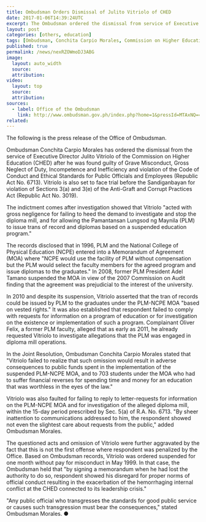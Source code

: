 ```yaml
---
title: Ombudsman Orders Dismissal of Julito Vitriolo of CHED
date: 2017-01-06T14:39:24UTC
excerpt: The Ombudsman ordered the dismissal from service of Executive Director Julito Vitriolo of the Commission on Higher Education on 5 January 2017.
layout: post
categories: [others, education]
tags: [Ombudsman, Conchita Carpio Morales, Commission on Higher Education, Julito Vitriolo]
published: true
permalink: /news/nexRZOWmoDJ3ABG
image:
  layout: auto_width
  source: 
  attribution: 
video:
  layout: top
  source: 
  attribution: 
sources:
  - label: Office of the Ombudsman
    link: http://www.ombudsman.gov.ph/index.php?home=1&pressId=MTAxNQ==
related:
---
```


The following is the press release of the Office of Ombudsman.

Ombudsman Conchita Carpio Morales has ordered the dismissal from the service of Executive Director Julito Vitriolo of the Commission on Higher Education (CHED) after he was found guilty of Grave Misconduct, Gross Neglect of Duty, Incompetence and Inefficiency and violation of the Code of Conduct and Ethical Standards for Public Officials and Employees (Republic Act No. 6713). Vitriolo is also set to face trial before the Sandiganbayan for violation of Sections 3(a) and 3(e) of the Anti-Graft and Corrupt Practices Act (Republic Act No. 3019).

The indictment comes after investigation showed that Vitriolo "acted with gross negligence for failing to heed the demand to investigate and stop the diploma mill, and for allowing the Pamantansan Lungsod ng Maynila (PLM) to issue trans of record and diplomas based on a suspended education program."

The records disclosed that in 1996, PLM and the National College of Physical Education (NCPE) entered into a Memorandum of Agreement (MOA) where "NCPE would use the facility of PLM without compensation but the PLM would select the faculty members for the agreed program and issue diplomas to the graduates." In 2008, former PLM President Adel Tamano suspended the MOA in view of the 2007 Commission on Audit finding that the agreement was prejudicial to the interest of the university.

In 2010 and despite its suspension, Vitriolo asserted that the tran of records could be issued by PLM to the graduates under the PLM-NCPE MOA "based on vested rights." It was also established that respondent failed to comply with requests for information on a program of education or for investigation on the existence or implementation of such a program. Complainant Oliver Felix, a former PLM faculty, alleged that as early as 2011, he already requested Vitriolo to investigate allegations that the PLM was engaged in diploma mill operations.

In the Joint Resolution, Ombudsman Conchita Carpio Morales stated that "Vitriolo failed to realize that such omission would result in adverse consequences to public funds spent in the implementation of the suspended PLM-NCPE MOA, and to 703 students under the MOA who had to suffer financial reverses for spending time and money for an education that was worthless in the eyes of the law."

Vitriolo was also faulted for failing to reply to letter-requests for information on the PLM-NCPE MOA and for investigation of the alleged diploma mill, within the 15-day period prescribed by Sec. 5(a) of R.A. No. 6713. "By sheer inattention to communications addressed to him, the respondent showed not even the slightest care about requests from the public," added Ombudsman Morales.

The questioned acts and omission of Vitriolo were further aggravated by the fact that this is not the first offense where respondent was penalized by the Office. Based on Ombudsman records, Vitriolo was ordered suspended for one month without pay for misconduct in May 1999. In that case, the Ombudsman held that "by signing a memorandum when he had lost the authority to do so, respondent showed his disregard for proper norms of official conduct resulting in the exacerbation of the hemorrhaging internal conflict at the CHED connected to its leadership crisis."

"Any public official who transgresses the standards for good public service or causes such transgression must bear the consequences," stated Ombudsman Morales.
&#x25cf;
